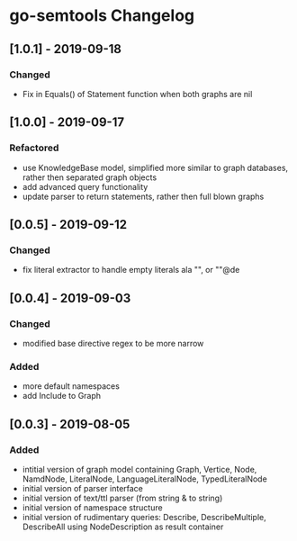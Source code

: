 # go-semtools Changelog


## [1.0.1] - 2019-09-18
### Changed
- Fix in Equals() of Statement function when both graphs are nil


## [1.0.0] - 2019-09-17
### Refactored
- use KnowledgeBase model, simplified more similar to graph databases, rather then separated graph objects
- add advanced query functionality
- update parser to return statements, rather then full blown graphs


## [0.0.5] - 2019-09-12
### Changed
- fix literal extractor to handle empty literals ala "", or ""@de


## [0.0.4] - 2019-09-03
### Changed
- modified base directive regex to be more narrow

### Added
- more default namespaces
- add Include to Graph


## [0.0.3] - 2019-08-05
### Added
- intitial version of graph model containing Graph, Vertice, Node, NamdNode, LiteralNode, LanguageLiteralNode, TypedLiteralNode
- initial version of parser interface
- initial version of text/ttl parser (from string & to string)
- initial version of namespace structure
- initial version of rudimentary queries: Describe, DescribeMultiple, DescribeAll using NodeDescription as result container
